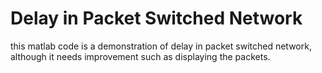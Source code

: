 # Delay in Packet Switched Network
this matlab code is a demonstration of delay in packet switched network, although it needs improvement such as displaying the packets.
